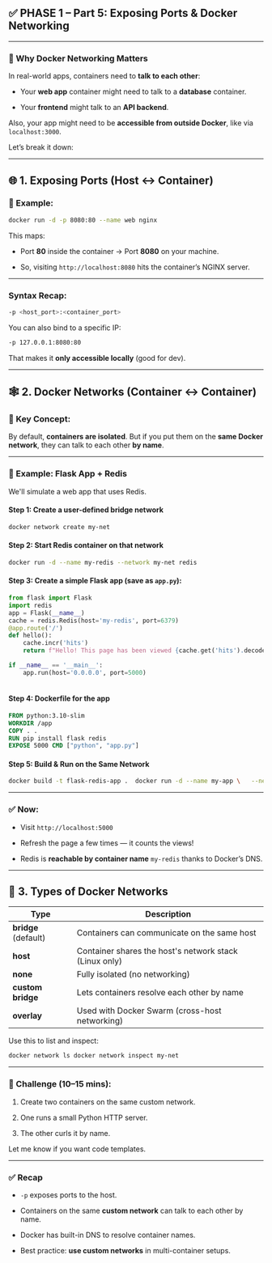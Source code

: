 ## ✅ PHASE 1 – Part 5: **Exposing Ports & Docker Networking**

---

### 🧠 Why Docker Networking Matters

In real-world apps, containers need to **talk to each other**:

- Your **web app** container might need to talk to a **database** container.
    
- Your **frontend** might talk to an **API backend**.
    

Also, your app might need to be **accessible from outside Docker**, like via `localhost:3000`.

Let’s break it down:

---

## 🌐 1. **Exposing Ports (Host ↔ Container)**

### 🔧 Example:

``` bash
docker run -d -p 8080:80 --name web nginx
```

This maps:

- Port **80** inside the container → Port **8080** on your machine.
    
- So, visiting `http://localhost:8080` hits the container’s NGINX server.
    

---

### Syntax Recap:

``` bash
-p <host_port>:<container_port>
```

You can also bind to a specific IP:

```bash
-p 127.0.0.1:8080:80
```

That makes it **only accessible locally** (good for dev).

---

## 🕸️ 2. **Docker Networks (Container ↔ Container)**

### 🧠 Key Concept:

By default, **containers are isolated**. But if you put them on the **same Docker network**, they can talk to each other **by name**.

---

### 🔧 Example: Flask App + Redis

We'll simulate a web app that uses Redis.

#### Step 1: Create a user-defined bridge network

``` bash
docker network create my-net
```

#### Step 2: Start Redis container on that network

``` bash
docker run -d --name my-redis --network my-net redis
```

#### Step 3: Create a simple Flask app (save as `app.py`):

``` python
from flask import Flask 
import redis  
app = Flask(__name__) 
cache = redis.Redis(host='my-redis', port=6379)  
@app.route('/') 
def hello():
    cache.incr('hits')
    return f"Hello! This page has been viewed {cache.get('hits').decode()} times."  

if __name__ == '__main__':
    app.run(host='0.0.0.0', port=5000)
    
```

#### Step 4: Dockerfile for the app

```Dockerfile
FROM python:3.10-slim 
WORKDIR /app 
COPY . . 
RUN pip install flask redis 
EXPOSE 5000 CMD ["python", "app.py"]
```

#### Step 5: Build & Run on the Same Network

```bash 
docker build -t flask-redis-app .  docker run -d --name my-app \   --network my-net \   -p 5000:5000 \   flask-redis-app
```

---

### ✅ Now:

- Visit `http://localhost:5000`
    
- Refresh the page a few times — it counts the views!
    
- Redis is **reachable by container name** `my-redis` thanks to Docker’s DNS.
    

---

## 🔌 3. Types of Docker Networks

|Type|Description|
|---|---|
|**bridge** (default)|Containers can communicate on the same host|
|**host**|Container shares the host's network stack (Linux only)|
|**none**|Fully isolated (no networking)|
|**custom bridge**|Lets containers resolve each other by name|
|**overlay**|Used with Docker Swarm (cross-host networking)|

Use this to list and inspect:

```bash
docker network ls docker network inspect my-net
```

---

### 🧪 Challenge (10–15 mins):

1. Create two containers on the same custom network.
    
2. One runs a small Python HTTP server.
    
3. The other curls it by name.
    

Let me know if you want code templates.

---

### ✅ Recap

- `-p` exposes ports to the host.
    
- Containers on the same **custom network** can talk to each other by name.
    
- Docker has built-in DNS to resolve container names.
    
- Best practice: **use custom networks** in multi-container setups.